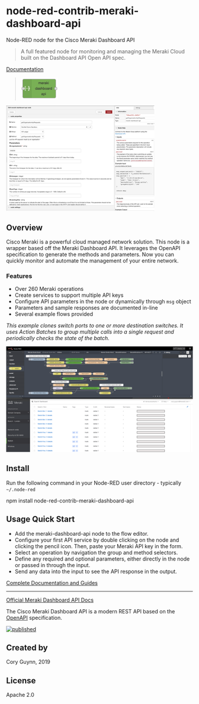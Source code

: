 # node-red-contrib-meraki-dashboard-api

Node-RED node for the Cisco Meraki Dashboard API

> A full featured node for monitoring and managing the Meraki Cloud built on the Dashboard API Open API spec.

[Documentation](https://developer.cisco.com/docs/meraki-dashboard-api-node-red-node)

>  <img src="./docs/images/meraki-dashboard-api-node.png" width="100"/>

<img src="./docs/images/getOrganizationApiRequests-screenshot-edit.png" width="400">

## Overview

Cisco Meraki is a powerful cloud managed network solution. This node is a wrapper based off the Meraki Dashboard API. It leverages the OpenAPI specification to generate the methods and parameters. Now you can quickly monitor and automate the management of your entire network.

### Features

- Over 260 Meraki operations
- Create services to support multiple API keys
- Configure API parameters in the node or dynamically through `msg` object
- Parameters and sample responses are documented in-line
- Several example flows provided

_This example clones switch ports to one or more destination switches. It uses Action Batches to group multiple calls into a single request and periodically checks the state of the batch._

![](./docs/images/switch-clone-demo.gif)

## Install

Run the following command in your Node-RED user directory - typically `~/.node-red`

npm install node-red-contrib-meraki-dashboard-api

## Usage Quick Start

- Add the meraki-dashboard-api node to the flow editor.
- Configure your first API service by double clicking on the node and clicking the pencil icon. Then, paste your Meraki API key in the form.
- Select an operation by navigation the group and method selectors.
- Define any required and optional parameters, either directly in the node or passed in through the input.
- Send any data into the input to see the API response in the output.

[Complete Documentation and Guides](https://developer.cisco.com/docs/meraki-dashboard-api-node-red-node)

---

[Official Meraki Dashboard API Docs](https://create.meraki.io/api)

The Cisco Meraki Dashboard API is a modern REST API based on the [OpenAPI](https://swagger.io/docs/specification/about/) specification.

[![published](https://static.production.devnetcloud.com/codeexchange/assets/images/devnet-published.svg)](https://developer.cisco.com/codeexchange/github/repo/dexterlabora/node-red-contrib-meraki-dashboard-api)

## Created by

Cory Guynn, 2019

## License

Apache 2.0
